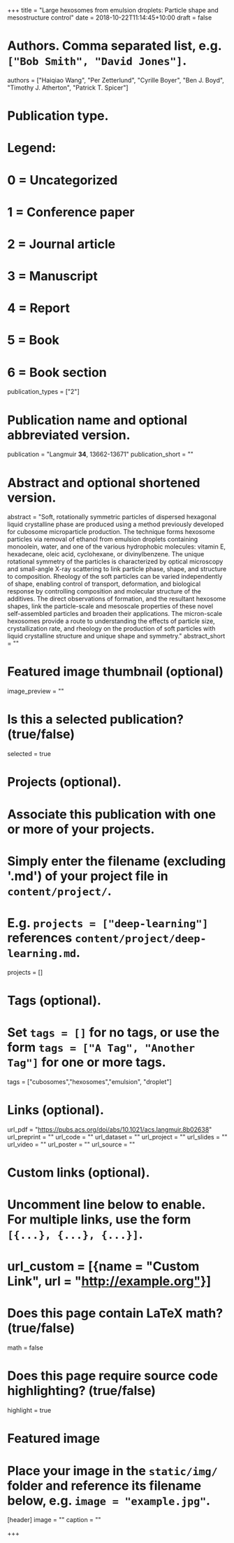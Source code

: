 +++
title = "Large hexosomes from emulsion droplets: Particle shape and mesostructure control"
date = 2018-10-22T11:14:45+10:00
draft = false

# Authors. Comma separated list, e.g. `["Bob Smith", "David Jones"]`.
authors = ["Haiqiao Wang", "Per Zetterlund", "Cyrille Boyer", "Ben J. Boyd", "Timothy J. Atherton", "Patrick T. Spicer"]

# Publication type.
# Legend:
# 0 = Uncategorized
# 1 = Conference paper
# 2 = Journal article
# 3 = Manuscript
# 4 = Report
# 5 = Book
# 6 = Book section
publication_types = ["2"]

# Publication name and optional abbreviated version.
publication = "Langmuir __34__, 13662-13671"
publication_short = ""

# Abstract and optional shortened version.
abstract = "Soft, rotationally symmetric particles of dispersed hexagonal liquid crystalline phase are produced using a method previously developed for cubosome microparticle production. The technique forms hexosome particles via removal of ethanol from emulsion droplets containing monoolein, water, and one of the various hydrophobic molecules: vitamin E, hexadecane, oleic acid, cyclohexane, or divinylbenzene. The unique rotational symmetry of the particles is characterized by optical microscopy and small-angle X-ray scattering to link particle phase, shape, and structure to composition. Rheology of the soft particles can be varied independently of shape, enabling control of transport, deformation, and biological response by controlling composition and molecular structure of the additives. The direct observations of formation, and the resultant hexosome shapes, link the particle-scale and mesoscale properties of these novel self-assembled particles and broaden their applications. The micron-scale hexosomes provide a route to understanding the effects of particle size, crystallization rate, and rheology on the production of soft particles with liquid crystalline structure and unique shape and symmetry."
abstract_short = ""

# Featured image thumbnail (optional)
image_preview = ""

# Is this a selected publication? (true/false)
selected = true

# Projects (optional).
#   Associate this publication with one or more of your projects.
#   Simply enter the filename (excluding '.md') of your project file in `content/project/`.
#   E.g. `projects = ["deep-learning"]` references `content/project/deep-learning.md`.
projects = []

# Tags (optional).
#   Set `tags = []` for no tags, or use the form `tags = ["A Tag", "Another Tag"]` for one or more tags.
tags = ["cubosomes","hexosomes","emulsion", "droplet"]

# Links (optional).
url_pdf = "https://pubs.acs.org/doi/abs/10.1021/acs.langmuir.8b02638"
url_preprint = ""
url_code = ""
url_dataset = ""
url_project = ""
url_slides = ""
url_video = ""
url_poster = ""
url_source = ""

# Custom links (optional).
#   Uncomment line below to enable. For multiple links, use the form `[{...}, {...}, {...}]`.
# url_custom = [{name = "Custom Link", url = "http://example.org"}]

# Does this page contain LaTeX math? (true/false)
math = false

# Does this page require source code highlighting? (true/false)
highlight = true

# Featured image
# Place your image in the `static/img/` folder and reference its filename below, e.g. `image = "example.jpg"`.
[header]
image = ""
caption = ""

+++
